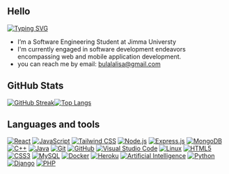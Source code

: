 <h2>Hello </h2>

[![Typing SVG](https://readme-typing-svg.demolab.com?font=Fira+Code&pause=1000&width=435&lines=👋+Guys,+I'am+Lalisa)](https://git.io/typing-svg)
-  I’m a Software Engineering Student at Jimma Universty
- I'm currently engaged in software development endeavors encompassing web and mobile application development.
-   you can reach me by email: bulalalisa@gmail.com
## GitHub Stats

[![GitHub Streak](https://streak-stats.demolab.com?user=lalisabl&theme=dark&hide_border=true&background=420C0C20)](https://git.io/streak-stats)[![Top Langs](https://github-readme-stats.vercel.app/api/top-langs/?username=lalisabl&layout=compact&theme=aura&langs_count=20&hide_border=true)](https://github.com/lalisabl)
<!-- You can add more sections and content below this line -->

<h2>Languages and tools</h2>
<p dir="auto">

  
[![React](https://img.shields.io/badge/react-%2320232a.svg?style=flat-square&logo=react&logoColor=%2361DAFB)](https://reactjs.org/)
[![JavaScript](https://img.shields.io/badge/javascript-%23323330.svg?style=flat-square&logo=javascript&logoColor=%23F7DF1E)](https://developer.mozilla.org/en-US/docs/Web/JavaScript)
[![Tailwind CSS](https://img.shields.io/badge/tailwindcss-%2338B2AC.svg?style=flat-square&logo=tailwind-css&logoColor=white)](https://tailwindcss.com/)
[![Node.js](https://img.shields.io/badge/Node.js-%23339933.svg?style=flat-square&logo=node.js&logoColor=white)](https://nodejs.org/)
[![Express.js](https://img.shields.io/badge/Express.js-%23000000.svg?style=flat-square&logo=express&logoColor=white)](https://expressjs.com/)
[![MongoDB](https://img.shields.io/badge/MongoDB-%2347A248.svg?style=flat-square&logo=mongodb&logoColor=white)](https://www.mongodb.com/)
[![C++](https://img.shields.io/badge/c++-%2300599C.svg?style=flat-square&logo=c%2B%2B&logoColor=white)](https://en.cppreference.com/)
[![Java](https://img.shields.io/badge/java-%23ED8B00.svg?style=flat-square&logo=java&logoColor=white)](https://www.java.com/)
[![Git](https://img.shields.io/badge/git-%23F05032.svg?style=flat-square&logo=git&logoColor=white)](https://git-scm.com/)
[![GitHub](https://img.shields.io/badge/github-%23121011.svg?style=flat-square&logo=github&logoColor=white)](https://github.com/)
[![Visual Studio Code](https://img.shields.io/badge/VS%20Code-%23007ACC.svg?style=flat-square&logo=visual-studio-code&logoColor=white)](https://code.visualstudio.com/)
[![Linux](https://img.shields.io/badge/Linux-%23FCC624.svg?style=flat-square&logo=linux&logoColor=black)](https://www.linux.org/)
[![HTML5](https://img.shields.io/badge/HTML5-%23E34F26.svg?style=flat-square&logo=html5&logoColor=white)](https://developer.mozilla.org/en-US/docs/Web/HTML)
[![CSS3](https://img.shields.io/badge/CSS3-%231572B6.svg?style=flat-square&logo=css3&logoColor=white)](https://developer.mozilla.org/en-US/docs/Web/CSS)
[![MySQL](https://img.shields.io/badge/MySQL-%234479A1.svg?style=flat-square&logo=mysql&logoColor=white)](https://www.mysql.com/)
[![Docker](https://img.shields.io/badge/Docker-%232496ED.svg?style=flat-square&logo=docker&logoColor=white)](https://www.docker.com/)
[![Heroku](https://img.shields.io/badge/Heroku-%23430098.svg?style=flat-square&logo=heroku&logoColor=white)](https://www.heroku.com/)
[![Artificial Intelligence](https://img.shields.io/badge/Artificial%20Intelligence-%23336699.svg?style=flat-square&logo=ai&logoColor=white)](https://en.wikipedia.org/wiki/Artificial_intelligence)
[![Python](https://img.shields.io/badge/python-%2314354C.svg?style=flat-square&logo=python&logoColor=white)](https://www.python.org/)
[![Django](https://img.shields.io/badge/Django-%23092E20.svg?style=flat-square&logo=django&logoColor=white)](https://www.djangoproject.com/)
[![PHP](https://img.shields.io/badge/php-%23777BB4.svg?style=flat-square&logo=php&logoColor=white)](https://www.php.net/)
</p>
<!---
lalisabl/lalisabl is a ✨ special ✨ repository because its `README.md` (this file) appears on your GitHub profile.
You can click the Preview link to take a look at your changes.
--->
